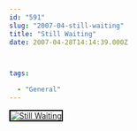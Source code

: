 ```yaml
---
id: "591"
slug: "2007-04-still-waiting"
title: "Still Waiting"
date: 2007-04-28T14:14:39.000Z



tags:

  - "General"
---
```

<div class="sqs-html-content">
  <div style="float: left; margin-right: 10px; margin-bottom: 10px;"> <a href="http://www.flickr.com/photos/mclazarus/475768564/" title="Still Waiting"><img src="http://farm1.static.flickr.com/180/475768564_64e20e894e_m.jpg" alt="Still Waiting" style="border: solid 2px #000000;" /></a>
</div>
<p><br clear="all" /></p>
</div>
